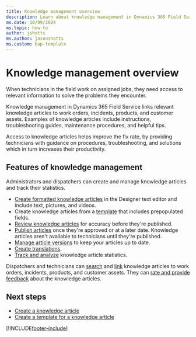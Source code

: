 ```yaml
---
title: Knowledge management overview
description: Learn about knowledge management in Dynamics 365 Field Service.
ms.date: 10/09/2024
ms.topic: how-to
author: jshotts
ms.author: jasonshotts
ms.custom: bap-template
---
```


# Knowledge management overview

When technicians in the field work on assigned jobs, they need access to relevant information to solve the problems they encounter.

Knowledge management in Dynamics 365 Field Service links relevant knowledge articles to work orders, incidents, products, and customer assets. Examples of knowledge articles include instructions, troubleshooting guides, maintenance procedures, and helpful tips.

Access to knowledge articles helps improve the fix rate, by providing technicians with guidance on procedures, troubleshooting, and solutions which in turn increases their productivity.

## Features of knowledge management

Administrators and dispatchers can create and manage knowledge articles and track their statistics.

- [Create formatted knowledge articles](field-service-knowledge-management.md#create-a-knowledge-article) in the Designer text editor and include text, pictures, and videos.
- Create knowledge articles from a [template](field-service-km-template.md) that includes prepopulated fields.
- [Review knowledge articles](field-service-knowledge-management.md#review-a-knowledge-article) for accuracy before they're published.
- [Publish articles](field-service-knowledge-management.md#publish-a-knowledge-article) once they're approved or at a later date. Knowledge articles aren't available to technicians until they're published.
- [Manage article versions](field-service-km-versions.md) to keep your articles up to date.
- [Create translations](field-service-km-translate.md).
- [Track and analyze](field-service-km-analyze.md) knowledge article statistics.

Dispatchers and technicians can [search](field-service-km-search.md) and [link](field-service-km-link.md) knowledge articles to work orders, incidents, products, and customer assets. They can [rate and provide feedback](field-service-km-ratings-feedback.md) about the knowledge articles.

## Next steps

- [Create a knowledge article](field-service-knowledge-management.md)
- [Create a template for a knowledge article](field-service-km-template.md)

[!INCLUDE[footer-include](../includes/footer-banner.md)]
